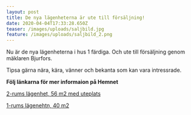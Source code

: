 ```yaml
---
layout: post
title: De nya lägenheterna är ute till försäljning!
date: 2020-04-04T17:33:28.650Z
teaser: /images/uploads/saljbild.jpg
feature: /images/uploads/saljbild_2.png
---
```

Nu är de nya lägenheterna i hus 1 färdiga. Och ute till försäljning genom mäklaren Bjurfors. 

Tipsa gärna nära, kära, vänner och bekanta som kan vara intressrade.

**Följ länkarna för mer informaion på Hemnet**

[2-rums lägenhet, 56 m2 med uteplats ](https://www.hemnet.se/bostad/lagenhet-2rum-sodra-guldheden-goteborgs-kommun-doktor-lindhs-gata-1-16734476)

[1-rums lägenehtn, 40 m2](https://www.hemnet.se/bostad/lagenhet-1rum-sodra-guldheden-goteborgs-kommun-doktor-lindhs-gata-1-16734236)